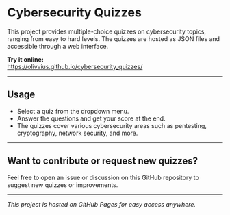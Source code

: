 # Cybersecurity Quizzes

This project provides multiple-choice quizzes on cybersecurity topics, ranging from easy to hard levels. The quizzes are hosted as JSON files and accessible through a web interface.

**Try it online:**  
https://olivvius.github.io/cybersecurity_quizzes/

---

## Usage

- Select a quiz from the dropdown menu.
- Answer the questions and get your score at the end.
- The quizzes cover various cybersecurity areas such as pentesting, cryptography, network security, and more.

---

## Want to contribute or request new quizzes?

Feel free to open an issue or discussion on this GitHub repository to suggest new quizzes or improvements.

---

*This project is hosted on GitHub Pages for easy access anywhere.*